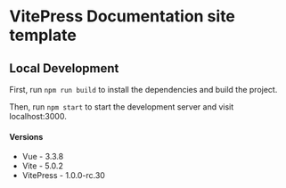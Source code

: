 # VitePress Documentation site template

## Local Development

First, run `npm run build` to install the dependencies and build the project.

Then, run `npm start` to start the development server and visit localhost:3000.

#### Versions

- Vue - 3.3.8
- Vite - 5.0.2
- VitePress - 1.0.0-rc.30